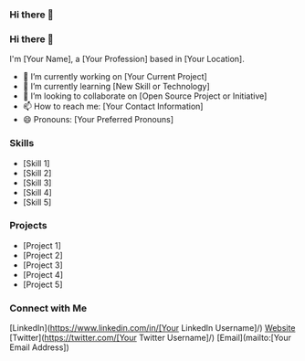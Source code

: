 ### Hi there 👋

### Hi there 👋

I'm [Your Name], a [Your Profession] based in [Your Location]. 

- 🔭 I’m currently working on [Your Current Project]
- 🌱 I’m currently learning [New Skill or Technology]
- 👯 I’m looking to collaborate on [Open Source Project or Initiative]
- 📫 How to reach me: [Your Contact Information]
- 😄 Pronouns: [Your Preferred Pronouns]

### Skills

- [Skill 1]
- [Skill 2]
- [Skill 3]
- [Skill 4]
- [Skill 5]

### Projects

- [Project 1]
- [Project 2]
- [Project 3]
- [Project 4]
- [Project 5]

### Connect with Me

[LinkedIn](https://www.linkedin.com/in/[Your LinkedIn Username]/)
[Website](https://www.yourwebsite.com/)
[Twitter](https://twitter.com/[Your Twitter Username]/)
[Email](mailto:[Your Email Address])


